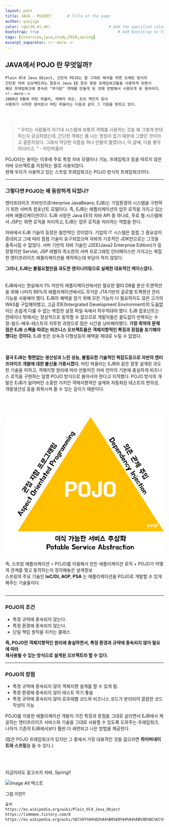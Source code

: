 ```yaml
---
layout: post
title: JAVA - POJO란?       # Title of the page
author: yunjigo                   
color: rgb(36,41,46)                          # Add the specified color as feature image, and change link colors in post
bootstrap: true                                   # Add bootstrap to the page
tags: [interview,java,study,POJO,spring]
excerpt_separator: <!--more-->
---
```


## JAVA에서 POJO 란 무엇일까? <br>

    Plain Old Java Object, 간단히 POJO는 말 그대로 해석을 하면 오래된 방식의 
    간단한 자바 오브젝트라는 말로서 Java EE 등의 중량 프레임워크들을 사용하게 되면서   
    해당 프레임워크에 종속된 "무거운" 객체를 만들게 된 것에 반발해서 사용되게 된 용어이다. <!--more-->  
    2000년 9월에 마틴 파울러, 레베카 파슨, 조쉬 맥킨지 등이   
    사용하기 시작한 용어로서 마틴 파울러는 다음과 같이 그 기원을 밝히고 있다.   

<br> <br>
       

> “	우리는 사람들이 자기네 시스템에 보통의 객체를 사용하는 것을 왜 그렇게 반대하는지 궁금하였는데, 간단한 객체는 폼 나는 명칭이 없기 때문에 그랬던 것이라고 결론지었다. 그래서 적당한 이름을 하나 만들어 붙였더니, 아 글쎄, 다들 좋아하더라고.	” - 마틴파울러

POJO라는 용어는 이후에 주로 특정 자바 모델이나 기능, 프레임워크 등을 따르지 않은 자바 오브젝트를 지칭하는 말로 사용되었다.    
현재 우리가 사용하고 있는 스프링 프레임워크는 POJO 방식의 프레임워크이다.     

----


### 그렇다면 POJO는 왜 등장하게 되었나?

엔터프라이즈 자바빈즈(Enterprise JavaBeans; EJB)는 기업환경의 시스템을 구현하기 위한 서버측 컴포넌트 모델이다. 즉, EJB는 애플리케이션의 업무 로직을 가지고 있는 서버 애플리케이션이다. EJB 사양은 Java EE의 자바 API 중 하나로, 주로 웹 시스템에서 JSP는 화면 로직을 처리하고, EJB는 업무 로직을 처리하는 역할을 한다.

 자바에서 EJB 기술의 등장은 필연적인 것이었다. 기업의 IT 시스템은 점점 그 중요성이 증대되고 그에 따라 점점 기술이 요구되었으며 자바의 기초적인 JDK만으로는 그것을 충족시킬 수 없었다. 서버 기반의 자바 기술인 J2EE(Java2 Enterprise Edition)가 등장했지만 Servlet, JSP 레벨의 최소한의 서버 프로그래밍 인터페이스만 가지고는 복잡한 엔터프라이즈 애플리케이션을 제작하는데 부담이 적지 않았다.


**그러나, EJB는 불필요할만큼 과도한 엔지니어링으로 실패한 대표적인 케이스였다.**
<br><br><br>
EJB에서는 현실에서 1% 미만의 애플리케이션에서만 필요한 멀티 DB를 분산 트랜잭션을 위해 나머지 99%의 애플리케이션에서도 무거운 JTA기반의 글로벌 트랙잰션 관리 기능을 사용해야 했다. EJB의 혜택을 얻기 위해 모든 기능이 다 필요하지도 않은 고가의 WAS를 구입해야했고, 고급 IDE(Intergrated Development Environment)의 도움없이는 손쉽게 다룰 수 없는 복잡한 설정 파일 속에서 허우적대야 했다. EJB 컴포넌트는 컨테이너 밖에서는 정상적으로 동작할 수 없으므로 개발자들은 끝도없이 반복되는 수정-빌드-배포-테스트의 지루한 과정으로 많은 시간을 낭비해야했다. **가장 최악의 문제점은 EJB 스펙을 따르는 비즈니스 오브젝트들은 객체지향적인 특징과 장점을 포기해야했다는 것이다.** EJB 빈은 상속과 다형성등의 혜택을 제대로 누릴 수 없었다.
<br><br><br>

 **결국 EJB는 형편없는 생산성과 느린 성능, 불필요한 기술적인 복잡도등으로 자반의 엔터프라이즈 개발에 대한 불신을 가중시켰다.** 마틴 파울러는 EJB와 같은 잘못 설계된 과도한 기술을 피하고, 객체지향 원리에 따라 만들어진 자바 언어의 기본에 충실하게 비즈니스 로직을 구현하는 일명 POJO 방식으로 돌아서야 한다고 지적했다. POJO 방식의 개발은 EJB가 잃어버린 소중한 가치인 객체지향적인 설계와 자동화된 테스트의 편의성, 개발생산성 등을 회복시켜 줄 수 있는 길이기 때문이다.

<br><br><br>




![Image Alt POJO](/img/study/POJO.png)



즉, 스프링 애플리케이션 = POJO를 이용해서 만든 애플리케이션 로직 + POJO가 어떻게 관계를 맺고 동작하는지 정의해놓은 설계정보<br>
스프링의 주요 기술인 **IoC/DI, AOP, PSA** 는 애플리케이션을 POJO로 개발할 수 있게 해주는 기술들이다.<br><br>


------

### POJO의 조건 
 - 특정 규약에 종속되지 않는다.
 - 특정 환경에 종속되지 않는다.
 - 단일 책임 원칙을 지키는 클래스

<b>즉, POJO란 객체지향적인 원리에 충실하면서, 특정 환경과 규약에 종속되지 않아 필요에 따라    
재사용될 수 있는 방식으로 설계된 오브젝트라 할 수 있다.</b>

------



### POJO의 장점
 - 특정 규약에 종속되지 않아 객체지향 설계를 할 수 있게 됨. 
 - 특정 환경에 종속되지 않아 테스트 하기 좋음
 - 특정 규약에 종속되지 않아 로우레벨 코드와 비즈니스 코드가 분리되어 깔끔한 코드 작성이 가능


POJO를 이용한 애플리케이션 개발이 가진 특징과 장점을 그대로 살리면서 EJB에서 제공하는 엔터프라이즈 서비스와 기술을 그대로 사용할 수 있도록 도와주는 프레임워크, 나아가 기존의 EJB에서보다 훨씬 더 세련되고 나은 방법을 제공한다.

(많은 POJO 프레임워크가 있지만 그 중에서 가장 대표적인 것을 꼽으라면 **하이버네이트와 스프링**을 들 수 있다.)



<br><br><br>
지금이라도 알고쓰자 자바, Spring!!


![Image Alt 텍스트](http://app.jjalbang.today/jj1G9.gif)




그럼 이만!!

    출처
    https://ko.wikipedia.org/wiki/Plain_Old_Java_Object
    https://limmmee.tistory.com/8
    https://ko.wikipedia.org/wiki/%EC%97%94%ED%84%B0%ED%94%84%EB%9D%BC%EC%9D%B4%EC%A6%88_%EC%9E%90%EB%B0%94%EB%B9%88%EC%A6%88
    
    

